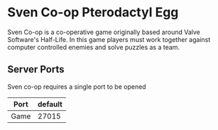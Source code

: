 # Sven Co-op Pterodactyl Egg

Sven Co-op is a co-operative game originally based around Valve Software's Half-Life. In this game players must work together against computer controlled enemies and solve puzzles as a team.

## Server Ports

Sven co-op requires a single port to be opened

| Port    | default |
|---------|---------|
| Game    |  27015  |
